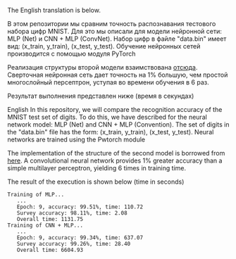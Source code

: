 The English translation is below.

В этом репозитории мы сравним точность распознавания тестового набора цифр MNIST.
Для это мы описали для модели нейронной сети: MLP (Net) и CNN + MLP (ConvNet).
Набор цифр в файле "data.bin" имеет вид: (x_train, y_train), (x_test, y_test).
Обучение нейронных сетей производится с помощью модуля PyTorch

Реализация структуры второй модели взаимствована [отсюда](https://www.educba.com/pytorch-conv2d/).
Сверточная нейронная сеть дает точность на 1% большую, чем простой многослойный 
персептрон, уступая во времени обучения в 6 раз.

Результат выполнения представлен ниже (время в секундах)

English
In this repository, we will compare the recognition accuracy of the MNIST test set of digits. To do this, we have described for the neural network model: MLP (Net) and CNN + MLP (Convention). The set of digits in the "data.bin" file has the form: (x_train, y_train), (x_test, y_test). Neural networks are trained using the Pwtorch module

The implementation of the structure of the second model is borrowed from [here](https://www.educba.com/pytorch-conv2d/). A convolutional neural network provides 1% greater accuracy than a simple multilayer perceptron, yielding 6 times in training time.

The result of the execution is shown below (time in seconds)
```
Training of MLP...
   ...
   Epoch: 9, accuracy: 99.51%, time: 110.72
   Survey accuracy: 98.11%, time: 2.08
   Overall time: 1131.75
Training of CNN + MLP...
   ...
   Epoch: 9, accuracy: 99.34%, time: 637.07
   Survey accuracy: 99.26%, time: 28.40
   Overall time: 6604.93
```
